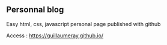 Personnal blog 
----------

Easy html, css, javascript personal page published with github

Access : https://guillaumeray.github.io/
